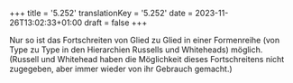 +++
title = '5.252'
translationKey = '5.252'
date = 2023-11-26T13:02:33+01:00
draft = false
+++

Nur so ist das Fortschreiten von Glied zu Glied in einer Formenreihe (von Type zu Type in den Hierarchien Russells und Whiteheads) möglich. (Russell und Whitehead haben die Möglichkeit dieses Fortschreitens nicht zugegeben, aber immer wieder von ihr Gebrauch gemacht.)
